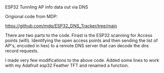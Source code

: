 ESP32 Tunnling AP info data out via DNS

Origional code from MDP:

https://github.com/mdp/ESP32_DNS_Tracker/tree/main

There are two parts to the code. Firast is the ESP32 scanning for Access points (wifi). Identifying the open access points and then sending the list of AP's, encoded in hex) to a remote DNS server that can decode the dns record requests.

I made very few modifications to the above code. Added some lines to work with my Adafruit esp32 Feather TFT and renamed a function.

